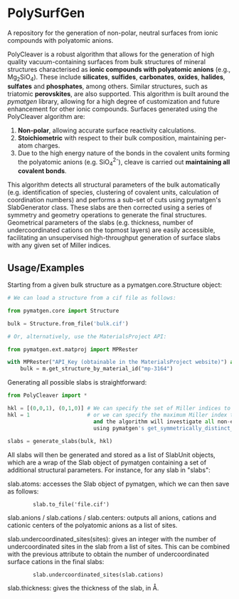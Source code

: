 # PolySurfGen

A repository for the generation of non-polar, neutral surfaces from ionic compounds with polyatomic anions.

PolyCleaver is a robust algorithm that allows for the generation of high quality vacuum-containing surfaces from bulk structures of mineral structures characterised as **ionic compounds with polyatomic anions** (e.g., Mg<sub>2</sub>SiO<sub>4</sub>). These include **silicates**, **sulfides**, **carbonates**, **oxides**, **halides**, **sulfates** and **phosphates**, among others. Similar structures, such as triatomic **perovskites**, are also supported. This algorithm is built around the *pymatgen* library, allowing for a high degree of customization and future enhancement for other ionic compounds. Surfaces generated using the PolyCleaver algorithm are:

1. **Non-polar**, allowing accurate surface reactivity calculations.
2. **Stoichiometric** with respect to their bulk composition, maintaining per-atom charges.
3. Due to the high energy nature of the bonds in the covalent units forming the polyatomic anions (e.g. SiO<sub>4</sub><sup>2-</sup>), cleave is carried out **maintaining all covalent bonds**. 

This algorithm detects all structural parameters of the bulk automatically (e.g. identification of species, clustering of covalent units, calculation of coordination numbers) and performs a sub-set of cuts using pymatgen's SlabGenerator class. These slabs are then corrected using a series of symmetry and geometry operations to generate the final structures. Geometrical parameters of the slabs (e.g. thickness, number of undercoordinated cations on the topmost layers) are easily accessible, facilitating an unsupervised high-throughput generation of surface slabs with any given set of Miller indices.


## Usage/Examples

Starting from a given bulk structure as a pymatgen.core.Structure object:

```python
# We can load a structure from a cif file as follows:

from pymatgen.core import Structure

bulk = Structure.from_file('bulk.cif')

# Or, alternatively, use the MaterialsProject API:

from pymatgen.ext.matproj import MPRester

with MPRester("API_Key (obtainable in the MaterialsProject website)") as m:
    bulk = m.get_structure_by_material_id("mp-3164")
```

Generating all possible slabs is straightforward:

```python
from PolyCleaver import *

hkl = [(0,0,1), (0,1,0)] # We can specify the set of Miller indices to generate the surfaces,
hkl = 1                  # or we can specify the maximum Miller index that we want to analyse, 
                           and the algorithm will investigate all non-equivalent Miller indices
                           using pymatgen's get_symmetrically_distinct_miller_indices function.
                           
slabs = generate_slabs(bulk, hkl)
```

All slabs will then be generated and stored as a list of SlabUnit objects, which are a wrap of the Slab object of pymatgen containing a set of additional structural parameters. For instance, for any slab in "slabs":

slab.atoms: accesses the Slab object of pymatgen, which we can then save as follows:

            slab.to_file('file.cif')

slab.anions / slab.cations / slab.centers: outputs all anions, cations and cationic centers of the polyatomic anions as a list of sites.

slab.undercoordinated_sites(sites): gives an integer with the number of undercoordinated sites in the slab from a list of sites. This can be combined   with the previous attribute to obtain the number of undercoordinated surface cations in the final slabs:

            slab.undercoordinated_sites(slab.cations)

slab.thickness: gives the thickness of the slab, in Å.
